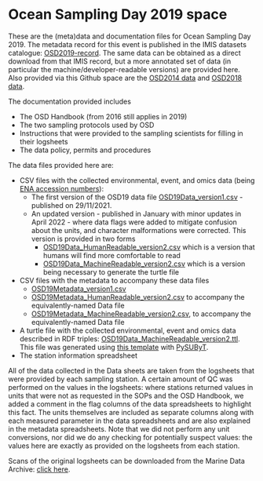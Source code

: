 # Ocean Sampling Day 2019 space

These are the (meta)data and documentation files for Ocean Sampling Day 2019. The metadata record for this event is published in the IMIS datasets catalogue: [OSD2019-record](https://www.vliz.be/en/imis?module=dataset&dasid=7917). The same data can be obtained as a direct download from that IMIS record, but a more annotated set of data (in particular the machine/developer-readable versions) are provided here.
Also provided via this Github space are the [OSD2014 data](https://github.com/ocean-sampling-day/OSD2014) and [OSD2018 data](https://github.com/ocean-sampling-day/OSD2018).

The documentation provided includes

* The OSD Handbook (from 2016 still applies in 2019)
* The two sampling protocols used by OSD
* Instructions that were provided to the sampling scientists for filling in their logsheets
* The data policy, permits and procedures

The data files provided here are:
* CSV files with the collected environmental, event, and omics data (being [ENA accession numbers](https://www.ebi.ac.uk/ena/browser/home)):  
    * The first version of the OSD19 data file [OSD19Data_version1.csv](https://raw.githubusercontent.com/ocean-sampling-day/OSD2019/main/OSD19Data_version1.csv) - published on 29/11/2021.  
    * An updated version - published in January with minor updates in April 2022 - where data flags were added to mitigate confusion about the units, and character malformations were corrected. This version is provided in two forms 
      * [OSD19Data_HumanReadable_version2.csv](https://raw.githubusercontent.com/ocean-sampling-day/OSD2019/main/OSD19Data_HumanReadable_version2.csv) which is a version that humans will find more comfortable to read
      * [OSD19Data_MachineReadable_version2.csv](https://raw.githubusercontent.com/ocean-sampling-day/OSD2019/main/OSD19Data_MachineReadable_version2.csv) which is a version being necessary to generate the turtle file
* CSV files with the metadata to accompany these data files
    * [OSD19Metadata_version1.csv](https://raw.githubusercontent.com/ocean-sampling-day/OSD2019/main/OSD19Metadata_version1.csv) 
    * [OSD19Metadata_HumanReadable_version2.csv](https://raw.githubusercontent.com/ocean-sampling-day/OSD2019/main/OSD19Metadata_HumanReadable_version2.csv) to accompany the equivalently-named Data file
    * [OSD19Metadata_MachineReadable_version2.csv](https://raw.githubusercontent.com/ocean-sampling-day/OSD2019/main/OSD19Metadata_MachineReadable_version2.csv), to accompany the equivalently-named Data file
* A turtle file with the collected environmental, event and omics data described in RDF triples: [OSD19Data_MachineReadable_version2.ttl](https://raw.githubusercontent.com/ocean-sampling-day/OSD2019/main/OSD19Data_MachineReadable_version2.ttl).  
This file was generated using [this template](https://raw.githubusercontent.com/ocean-sampling-day/OSD2019/main/OSD19Data_MachineReadable_version2.ldt) with [PySUByT](https://github.com/vliz-be-opsci/pysubyt).
* The station information spreadsheet

All of the data collected in the Data sheets are taken from the logsheets that were provided by each sampling station. A certain amount of QC was performed on the values in the logsheets: where stations returned values in units that were not as requested in the SOPs and the OSD Handbook, we added a comment in the flag columns of the data spreadsheets to highlight this fact. The units themselves are included as separate columns along with each measured parameter in the data spreadsheets and are also explained in the metadata spreadsheets. Note that we did not perform any unit conversions, nor did we do any checking for potentially suspect values: the values here are exactly as provided on the logsheets from each station.

Scans of the original logsheets can be downloaded from the Marine Data Archive: [click here](https://mda.vliz.be/directlink.php?fid=VLIZ_00000615_625ebbe05686f491055780).
